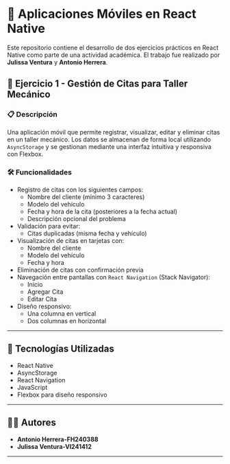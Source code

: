 # 📱 Aplicaciones Móviles en React Native

Este repositorio contiene el desarrollo de dos ejercicios prácticos en React Native como parte de una actividad académica. El trabajo fue realizado por **Julissa Ventura** y **Antonio Herrera**.

## 🧩 Ejercicio 1 - Gestión de Citas para Taller Mecánico

### 📋 Descripción

Una aplicación móvil que permite registrar, visualizar, editar y eliminar citas en un taller mecánico. Los datos se almacenan de forma local utilizando `AsyncStorage` y se gestionan mediante una interfaz intuitiva y responsiva con Flexbox.

### 🛠️ Funcionalidades

- Registro de citas con los siguientes campos:
  - Nombre del cliente (mínimo 3 caracteres)
  - Modelo del vehículo
  - Fecha y hora de la cita (posteriores a la fecha actual)
  - Descripción opcional del problema
- Validación para evitar:
  - Citas duplicadas (misma fecha y vehículo)
- Visualización de citas en tarjetas con:
  - Nombre del cliente
  - Modelo del vehículo
  - Fecha y hora
- Eliminación de citas con confirmación previa
- Navegación entre pantallas con `React Navigation` (Stack Navigator):
  - Inicio
  - Agregar Cita
  - Editar Cita
- Diseño responsivo:
  - Una columna en vertical
  - Dos columnas en horizontal

---

## 🧪 Tecnologías Utilizadas

- React Native
- AsyncStorage
- React Navigation
- JavaScript
- Flexbox para diseño responsivo

---

## 👨‍💻 Autores

- **Antonio Herrera-FH240388** 
- **Julissa Ventura-VI241412**
---
